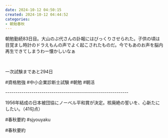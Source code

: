 ```yaml
---
date: 2024-10-12 04:50:15
created: 2024-10-12 04:44:52
categories:
- 朝勉春秋
---
```


朝勉勤続83日目。大山のぶ代さんの訃報にはびっくりさせられた。子供の頃は目覚まし時計のドラえもんの声でよく起こされたものだ。今でもあのお声を脳内再生できてしまうわー懐かしいなぁ

<br>

一次試験まであと294日

#資格勉強 #中小企業診断士試験 #朝勉 #朝活

\-------------------------------------------------------------

1956年結成の日本被団協にノーベル平和賞が決定。核廃絶の誓いを、心新たにしたい。（41句点）  

#春秋要約 #sjyouyaku

#春秋要約